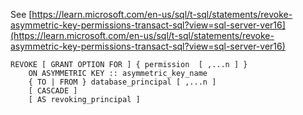 See [https://learn.microsoft.com/en-us/sql/t-sql/statements/revoke-asymmetric-key-permissions-transact-sql?view=sql-server-ver16](https://learn.microsoft.com/en-us/sql/t-sql/statements/revoke-asymmetric-key-permissions-transact-sql?view=sql-server-ver16)
```
REVOKE [ GRANT OPTION FOR ] { permission  [ ,...n ] }   
    ON ASYMMETRIC KEY :: asymmetric_key_name   
    { TO | FROM } database_principal [ ,...n ]  
    [ CASCADE ]  
    [ AS revoking_principal ]
```
